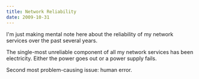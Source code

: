 ```yaml
---
title: Network Reliability
date: 2009-10-31
---
```

I'm just making mental note here about the reliability of my network services over the past several years.

The single-most unreliable component of all my network services has been electricity. Either the power goes out or a power supply fails.

Second most problem-causing issue: human error.

